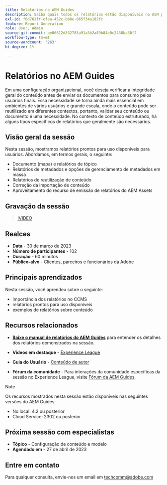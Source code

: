 ```yaml
---
title: Relatórios no AEM Guides
description: Saiba quais todos os relatórios estão disponíveis no AEM para ajudar os usuários a melhorar a qualidade do conteúdo.
exl-id: f0d761ff-efea-452c-bb8e-865f34a182fc
feature: Report Generation
role: User, Admin
source-git-commit: be06612d832785a91a3b2a89b84e0c2438ba30f2
workflow-type: tm+mt
source-wordcount: '263'
ht-degree: 1%

---
```


# Relatórios no AEM Guides

Em uma configuração organizacional, você deseja verificar a integridade geral do conteúdo antes de enviar os documentos para consumo pelos usuários finais. Essa necessidade se torna ainda mais essencial em ambientes de vários usuários e grande escala, onde o conteúdo pode ser reutilizado em diferentes contextos, portanto, validar seu conteúdo ou documento é uma necessidade. No contexto de conteúdo estruturado, há alguns tipos específicos de relatórios que geralmente são necessários.


## Visão geral da sessão

Nesta sessão, mostramos relatórios prontos para uso disponíveis para usuários. Abordamos, em termos gerais, o seguinte:
- Documento (mapa) e relatórios de tópico
- Relatórios de metadados e opções de gerenciamento de metadados em massa
- Relatórios de reutilização de conteúdo
- Correção da importação de conteúdo
- Aproveitamento do recurso de emissão de relatórios do AEM Assets


## Gravação da sessão

>[!VIDEO](https://video.tv.adobe.com/v/3417529/guides--reporting-reporting?quality=12&learn=on)


## Realces

- **Data** - 30 de março de 2023
- **Número de participantes** - 102
- **Duração** - 60 minutos
- **Público-alvo** - Clientes, parceiros e funcionários da Adobe


## Principais aprendizados

Nesta sessão, você aprendeu sobre o seguinte:
- Importância dos relatórios no CCMS
- relatórios prontos para uso disponíveis
- exemplos de relatórios sobre conteúdo


## Recursos relacionados

- **[Baixe o manual de relatórios do AEM Guides](./assets/aem-guides-expert-session-reports-documentation.pdf)** para entender os detalhes dos relatórios demonstrados na sessão.

- **Vídeos em destaque** - [Experience League](https://experienceleague.adobe.com/docs/experience-manager-guides-learn/videos/output-generation/working-with-reports.html?lang=en)

- **Guia do Usuário** - [Conteúdo de autor](https://help.adobe.com/en_US/xml-documentation-for-adobe-experience-manager/index.html#t=DXML-master-map%2Freports-intro.html)

- **Fórum da comunidade** - Para interações da comunidade específicas da sessão no Experience League, visite [Fórum da AEM Guides](https://experienceleaguecommunities.adobe.com/t5/experience-manager-guides/bd-p/xml-documentation-discussions).

>[!NOTE]
>
> Os recursos mostrados nesta sessão estão disponíveis nas seguintes versões do AEM Guides:
> - No local: 4.2 ou posterior
> - Cloud Service: 2302 ou posterior


## Próxima sessão com especialistas

- **Tópico** - Configuração de conteúdo e modelo
- **Agendado em** - 27 de abril de 2023


## Entre em contato

Para qualquer consulta, envie-nos um email em <techcomm@adobe.com>
